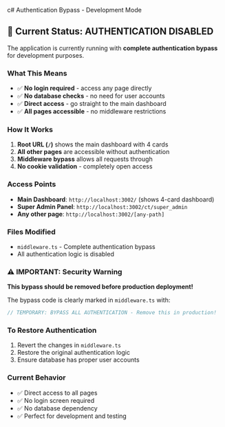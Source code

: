 c# Authentication Bypass - Development Mode

## 🚀 Current Status: AUTHENTICATION DISABLED

The application is currently running with **complete authentication bypass** for development purposes.

### What This Means
- ✅ **No login required** - access any page directly
- ✅ **No database checks** - no need for user accounts
- ✅ **Direct access** - go straight to the main dashboard
- ✅ **All pages accessible** - no middleware restrictions

### How It Works
1. **Root URL (`/`)** shows the main dashboard with 4 cards
2. **All other pages** are accessible without authentication
3. **Middleware bypass** allows all requests through
4. **No cookie validation** - completely open access

### Access Points
- **Main Dashboard**: `http://localhost:3002/` (shows 4-card dashboard)
- **Super Admin Panel**: `http://localhost:3002/ct/super_admin`
- **Any other page**: `http://localhost:3002/[any-path]`

### Files Modified
- `middleware.ts` - Complete authentication bypass
- All authentication logic is disabled

### ⚠️ IMPORTANT: Security Warning
**This bypass should be removed before production deployment!**

The bypass code is clearly marked in `middleware.ts` with:
```typescript
// TEMPORARY: BYPASS ALL AUTHENTICATION - Remove this in production!
```

### To Restore Authentication
1. Revert the changes in `middleware.ts`
2. Restore the original authentication logic
3. Ensure database has proper user accounts

### Current Behavior
- ✅ Direct access to all pages
- ✅ No login screen required
- ✅ No database dependency
- ✅ Perfect for development and testing
